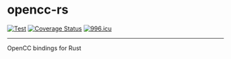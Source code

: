 # opencc-rs

[![Test](https://github.com/novel-rs/opencc-rs/actions/workflows/test.yml/badge.svg)](https://github.com/novel-rs/opencc-rs/actions/workflows/test.yml)
[![Coverage Status](https://codecov.io/gh/novel-rs/opencc-rs/branch/main/graph/badge.svg?token=E9SCO20RMK)](https://codecov.io/gh/novel-rs/opencc-rs)
[![996.icu](https://img.shields.io/badge/link-996.icu-red.svg)](https://996.icu)

---

OpenCC bindings for Rust
